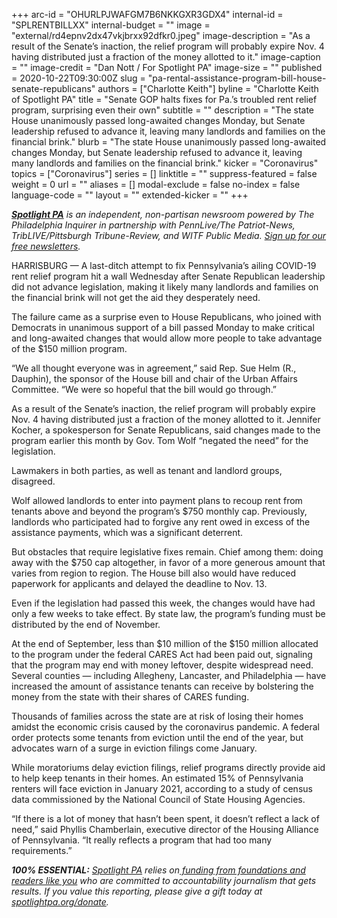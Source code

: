 +++
arc-id = "OHURLPJWAFGM7B6NKKGXR3GDX4"
internal-id = "SPLRENTBILLXX"
internal-budget = ""
image = "external/rd4epnv2dx47vkjbrxx92dfkr0.jpeg"
image-description = "As a result of the Senate’s inaction, the relief program will probably expire Nov. 4 having distributed just a fraction of the money allotted to it."
image-caption = ""
image-credit = "Dan Nott / For Spotlight PA"
image-size = ""
published = 2020-10-22T09:30:00Z
slug = "pa-rental-assistance-program-bill-house-senate-republicans"
authors = ["Charlotte Keith"]
byline = "Charlotte Keith of Spotlight PA"
title = "Senate GOP halts fixes for Pa.’s troubled rent relief program, surprising even their own"
subtitle = ""
description = "The state House unanimously passed long-awaited changes Monday, but Senate leadership refused to advance it, leaving many landlords and families on the financial brink."
blurb = "The state House unanimously passed long-awaited changes Monday, but Senate leadership refused to advance it, leaving many landlords and families on the financial brink."
kicker = "Coronavirus"
topics = ["Coronavirus"]
series = []
linktitle = ""
suppress-featured = false
weight = 0
url = ""
aliases = []
modal-exclude = false
no-index = false
language-code = ""
layout = ""
extended-kicker = ""
+++

<a href="https://lesspage.com/"><i><b>Spotlight PA</b></i></a><i> is an independent, non-partisan newsroom powered by The Philadelphia Inquirer in partnership with PennLive/The Patriot-News, TribLIVE/Pittsburgh Tribune-Review, and WITF Public Media. </i><a href="https://lesspage.com/newsletters"><i>Sign up for our free newsletters</i></a><i>.</i>

HARRISBURG — A last-ditch attempt to fix Pennsylvania’s ailing COVID-19 rent relief program hit a wall Wednesday after Senate Republican leadership did not advance legislation, making it likely many landlords and families on the financial brink will not get the aid they desperately need.

The failure came as a surprise even to House Republicans, who joined with Democrats in unanimous support of a bill passed Monday to make critical and long-awaited changes that would allow more people to take advantage of the $150 million program.

“We all thought everyone was in agreement,” said Rep. Sue Helm (R., Dauphin), the sponsor of the House bill and chair of the Urban Affairs Committee. “We were so hopeful that the bill would go through.”

As a result of the Senate’s inaction, the relief program will probably expire Nov. 4 having distributed just a fraction of the money allotted to it. Jennifer Kocher, a spokesperson for Senate Republicans, said changes made to the program earlier this month by Gov. Tom Wolf “negated the need” for the legislation.

<script src="https://lesspage.com/embed.js" async></script><div data-spl-embed-version="1" data-spl-src="https://lesspage.com/embeds/newsletter/"></div>

Lawmakers in both parties, as well as tenant and landlord groups, disagreed.

Wolf allowed landlords to enter into payment plans to recoup rent from tenants above and beyond the program’s $750 monthly cap. Previously, landlords who participated had to forgive any rent owed in excess of the assistance payments, which was a significant deterrent.

But obstacles that require legislative fixes remain. Chief among them: doing away with the $750 cap altogether, in favor of a more generous amount that varies from region to region. The House bill also would have reduced paperwork for applicants and delayed the deadline to Nov. 13.

Even if the legislation had passed this week, the changes would have had only a few weeks to take effect. By state law, the program’s funding must be distributed by the end of November.

At the end of September, less than $10 million of the $150 million allocated to the program under the federal CARES Act had been paid out, signaling that the program may end with money leftover, despite widespread need. Several counties — including Allegheny, Lancaster, and Philadelphia — have increased the amount of assistance tenants can receive by bolstering the money from the state with their shares of CARES funding.

<script src="https://lesspage.com/embed.js" async></script><div data-spl-embed-version="1" data-spl-src="https://lesspage.com/embeds/donate/?teaser_text=Spotlight%20PA%20provides%20essential%2C%20public-service%20journalism%20thanks%20to%20readers%20like%20you.%20Help%20us%20continue%20that%20coverage."></div>

Thousands of families across the state are at risk of losing their homes amidst the economic crisis caused by the coronavirus pandemic. A federal order protects some tenants from eviction until the end of the year, but advocates warn of a surge in eviction filings come January.

While moratoriums delay eviction filings, relief programs directly provide aid to help keep tenants in their homes. An estimated 15% of Pennsylvania renters will face eviction in January 2021, according to a study of census data commissioned by the National Council of State Housing Agencies.

“If there is a lot of money that hasn’t been spent, it doesn’t reflect a lack of need,” said Phyllis Chamberlain, executive director of the Housing Alliance of Pennsylvania. “It really reflects a program that had too many requirements.”

<i><b>100% ESSENTIAL:</b></i><i> </i><a href="https://lesspage.com/"><i>Spotlight PA</i></a><i> relies on</i><a href="https://lesspage.com/support"><i> funding from foundations and readers like you</i></a><i> who are committed to accountability journalism that gets results. If you value this reporting, please give a gift today at </i><a href="http://spotlightpa.org/donate"><i>spotlightpa.org/donate</i></a><i>.</i>

<script src="https://lesspage.com/embed.js" async></script><div data-spl-embed-version="1" data-spl-src="https://lesspage.com/embeds/tips/?tip_text=Are%20you%20%3Cb%3Efacing%20eviction%20as%20a%20result%20of%20the%20coronavirus%20pandemic%3C%2Fb%3E%3F%20We%20want%20to%20hear%20from%20you."></div>

